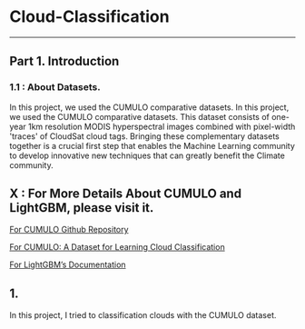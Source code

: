 
# Cloud-Classification
-------

## Part 1. Introduction

### 1.1 : About Datasets.
In this project, we used the CUMULO comparative datasets. In this project, we used the CUMULO comparative datasets. This dataset consists of one-year 1km resolution MODIS hyperspectral images combined with pixel-width 'traces' of CloudSat cloud tags. Bringing these complementary datasets together is a crucial first step that enables the Machine Learning community to develop innovative new techniques that can greatly benefit the Climate community.






















## X : For More Details About CUMULO and LightGBM, please visit it.


[For CUMULO Github Repository](https://github.com/FrontierDevelopmentLab/CUMULO)

[For CUMULO: A Dataset for Learning Cloud Classification](https://arxiv.org/abs/1911.04227)

[For LightGBM’s Documentation ](https://lightgbm.readthedocs.io/en/latest/index.html)

## 1. 

In this project, I tried to classification clouds with the CUMULO dataset.
